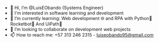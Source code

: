 - 👋 Hi, I’m @LuisEObando (Systems Engineer)
- 👀 I'm interested in software learning and development 
- 🌱 I’m currently learning: Web development 🌐 and RPA with Python🐍 Rocketbot🚀 And UiPath🤖
- 💞️ I’m looking to collaborate on development web projects 
- 📫 How to reach me: +57 313 246 2315 - luiseobando95@gmail.com

<!---
LuisEObando/LuisEObando is a ✨ special ✨ repository because its `README.md` (this file) appears on your GitHub profile.
You can click the Preview link to take a look at your changes.
--->
